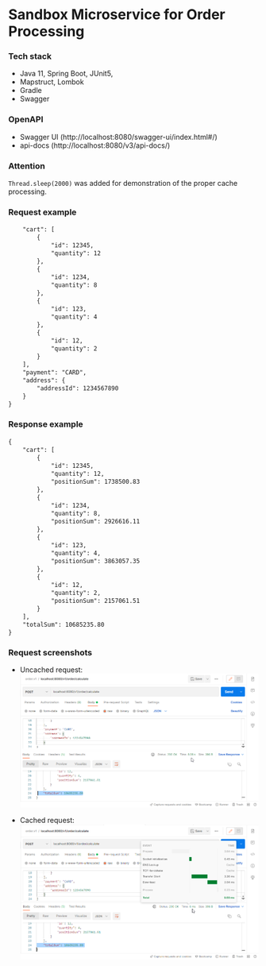 # Sandbox Microservice for Order Processing

### Tech stack

* Java 11, Spring Boot, JUnit5, 
* Mapstruct, Lombok 
* Gradle
* Swagger

### OpenAPI


* Swagger UI (http://localhost:8080/swagger-ui/index.html#/)
* api-docs (http://localhost:8080/v3/api-docs/)

### Attention 

```Thread.sleep(2000)``` was added for demonstration of the proper cache processing.

### Request example

```{
    "cart": [
        {
            "id": 12345,
            "quantity": 12
        },
        {
            "id": 1234,
            "quantity": 8
        },
        {
            "id": 123,
            "quantity": 4
        },
        {
            "id": 12,
            "quantity": 2
        }
    ],
    "payment": "CARD",
    "address": {
        "addressId": 1234567890
    }
}
```

### Response example 
```
{
    "cart": [
        {
            "id": 12345,
            "quantity": 12,
            "positionSum": 1738500.83
        },
        {
            "id": 1234,
            "quantity": 8,
            "positionSum": 2926616.11
        },
        {
            "id": 123,
            "quantity": 4,
            "positionSum": 3863057.35
        },
        {
            "id": 12,
            "quantity": 2,
            "positionSum": 2157061.51
        }
    ],
    "totalSum": 10685235.80
}
```

### Request screenshots 

- Uncached request: 
![img.png](img.png)

- Cached request:
![img_1.png](img_1.png)